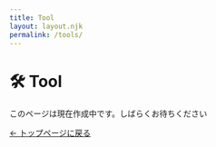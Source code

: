 ```yaml
---
title: Tool
layout: layout.njk
permalink: /tools/
---
```


<h1> 🛠 Tool</h1>

<p>このページは現在作成中です。しばらくお待ちください</p>

<div class="back-button-area">
  <a href="{{ '' | relativePath }}" class="back-button">← トップページに戻る</a>
</div>
